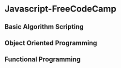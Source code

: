 # Javascript-FreeCodeCamp

Basic Algorithm Scripting
- 



Object Oriented Programming
-


Functional Programming
- 
